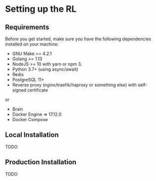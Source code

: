 # Setting up the RL

## Requirements

Before you get started, make sure you have the following dependencies installed on your machine:

* GNU Make >= 4.2.1
* Golang >= 1.13
* NodeJS >= 10 with yarn or npm 3.
* Python 3.7+ (using async/await)
* Redis
* PostgreSQL 11+
* Reverse proxy (nginx/traefik/haproxy or something else) with self-signed certificate

or 

* Brain
* Docker Engine => 17.12.0
* Docker Compose

## Local Installation

TODO

## Production Installation

TODO
